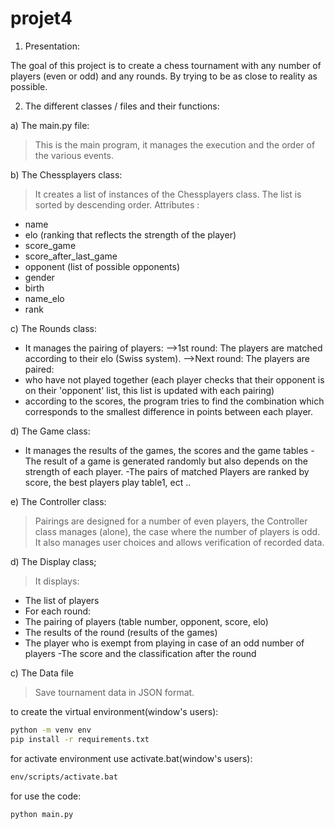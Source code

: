 # projet4

1) Presentation:

The goal of this project is to create a chess tournament with any number of players (even or odd) and any rounds.
By trying to be as close to reality as possible.

2) The different classes / files and their functions:

a) The main.py file:
>This is the main program, it manages the execution and the order of the various events.
 
b) The Chessplayers class:
>It creates a list of instances of the Chessplayers class.
>The list is sorted by descending order.
Attributes :
- name
- elo (ranking that reflects the strength of the player)
- score_game
- score_after_last_game
- opponent (list of possible opponents)
- gender
- birth
- name_elo
- rank

 c) The Rounds class:
- It manages the pairing of players:
 -->1st round: The players are matched according to their elo (Swiss system).
 -->Next round: The players are paired:
- who have not played together (each player checks that their opponent is on their 'opponent' list, this list is updated with each pairing)
- according to the scores, the program tries to find the combination which corresponds to the smallest difference in points between each player.

d) The Game class:
- It manages the results of the games, the scores and the game tables
-The result of a game is generated randomly but also depends on the strength of each player.
-The pairs of matched Players are ranked by score, the best players play table1, ect ..
 
e) The Controller class:
>Pairings are designed for a number of even players, the Controller class manages (alone), the case where the number of players is odd.
>It also manages user choices and allows verification of recorded data.

d) The Display class;
>It displays:
- The list of players
- For each round:
- The pairing of players (table number, opponent, score, elo)
- The results of the round (results of the games)
- The player who is exempt from playing in case of an odd number of players
-The score and the classification after the round

c) The Data file
>Save tournament data in JSON format.


to create the virtual environment(window's users):
```sh
python -m venv env
pip install -r requirements.txt
```
for activate environment use activate.bat(window's users):
```sh
env/scripts/activate.bat
```
for use the code:
```sh
python main.py
```
